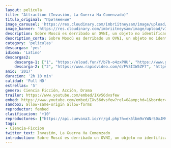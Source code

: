 ```yaml
---
layout: pelicula
title: "Attraction (Invasión, La Guerra Ha Comenzado)"
titulo_original: "Притяжение"
image_carousel: 'https://res.cloudinary.com/imbriitneysam/image/upload/v1543290552/invasion-poster-min.jpg'
image_banner: 'https://res.cloudinary.com/imbriitneysam/image/upload/v1543290553/invasion-banner-min.jpg'
description: Sobre Moscú es derribado un OVNI, un objeto no identificado posiblemente de origen extraterrestre. Esto hace que la mayor parte de la capital quede acordonada, con el fin de poder evacuar a los residentes locales para que un equipo del Ministerio de Defensa ruso trate de ponerse en contacto con los llamados “invitados”.
description_corta: Sobre Moscú es derribado un OVNI, un objeto no identificado posiblemente de origen extraterrestre. Esto hace que la mayor parte de la capital quede acordonada, con el fin de poder evacuar a los residentes locales para que un equipo del..
category: 'peliculas'
descargas: 'yes'
idioma: 'Latino'
descargas2:
    descarga-1: ["1", "https://oload.fun/f/b7b-o4zxPHU", "https://www.google.com/s2/favicons?domain=openload.co","OpenLoad","https://res.cloudinary.com/imbriitneysam/image/upload/v1541473684/mexico.png", "Latino", "Full HD"]
    descarga-2: ["2", "https://www.rapidvideo.com/d/FVSIIW5ZF7", "https://www.google.com/s2/favicons?domain=www.rapidvideo.com","RapidVideo","https://res.cloudinary.com/imbriitneysam/image/upload/v1541473684/mexico.png", "Latino", "Full HD"]
anio: '2017'
duracion: '2h 10 min'
calidad: 'Full HD'
estrellas: '5'
genero: Ciencia Ficción, Acción, Drama
trailer: https://www.youtube.com/embed/IXv56dvsfew
embed: https://www.youtube.com/embed/IXv56dvsfew?rel=0&amp;hd=1&border=0&wmode=opaque&enablejsapi=1&modestbranding=1&controls=1&showinfo=1
sandbox: allow-same-origin allow-forms
reproductor: fembed
clasificacion: '+10'
reproductores: ["https://api.cuevana3.io/rr/gd.php?h=ek5lbm9xYWNrS0xJMVp5b21KREk0dFBLbjVkaHhkRGdrOG1jbnBpUnhhS1Z4WUJqb2JtaTFyT3ZabW1OMUxQZzNLK2ZqSGpHMmVuU3gzNnNkc3FXcFpHU3FadVkyUT09"]
tags:
- Ciencia-Ficcion
twitter_text: Invasión, La Guerra Ha Comenzado
introduction: Sobre Moscú es derribado un OVNI, un objeto no identificado posiblemente de origen extraterrestre. Esto hace que la mayor parte de la capital quede acordonada, con el fin de poder evacuar a los residentes locales para que un equipo del
---
```












